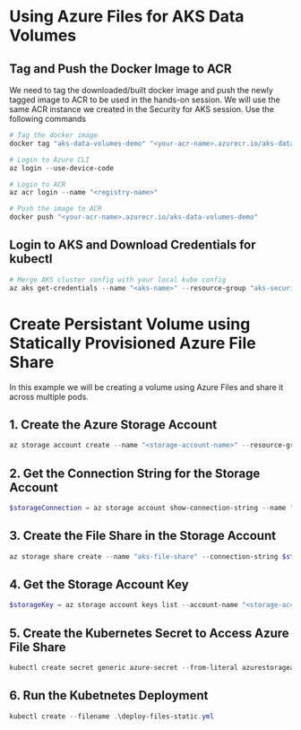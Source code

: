 # Using Azure Files for AKS Data Volumes

## Tag and Push the Docker Image to ACR
We need to tag the downloaded/built docker image and push the newly tagged image to ACR to be used in the hands-on session. We will use the same ACR instance we created in the Security for AKS session. Use the following commands

```powershell
# Tag the docker image
docker tag "aks-data-volumes-demo" "<your-acr-name>.azurecr.io/aks-data-volumes-demo"

# Login to Azure CLI
az login --use-device-code

# Login to ACR
az acr login --name "<registry-name>"

# Push the image to ACR
docker push "<your-acr-name>.azurecr.io/aks-data-volumes-demo"
```

## Login to AKS and Download Credentials for kubectl

```powershell
# Merge AKS cluster config with your local kube config
az aks get-credentials --name "<aks-name>" --resource-group "aks-security-rg" --admin
```


# Create Persistant Volume using Statically Provisioned Azure File Share
In this example we will be creating a volume using Azure Files and share it across multiple pods.

## 1. Create the Azure Storage Account
```powershell
az storage account create --name "<storage-account-name>" --resource-group "aks-security-rg" --location "southeastasia" --sku "Standard_LRS"
```

## 2. Get the Connection String for the Storage Account
```powershell
$storageConnection = az storage account show-connection-string --name "<storage-account-name>" --resource-group "aks-security-rg" --output tsv
```

## 3. Create the File Share in the Storage Account
```powershell
az storage share create --name "aks-file-share" --connection-string $storageConnection
```

## 4. Get the Storage Account Key
```powershell
$storageKey = az storage account keys list --account-name "<storage-account-name>" --resource-group "aks-security-rg" --query "[0].value" --output tsv
```

## 5. Create the Kubernetes Secret to Access Azure File Share
```powershell
kubectl create secret generic azure-secret --from-literal azurestorageaccountname="<storage-account-name>" --from-literal azurestorageaccountkey=$storageKey
```

## 6. Run the Kubetnetes Deployment
```powershell
kubectl create --filename .\deploy-files-static.yml
```



